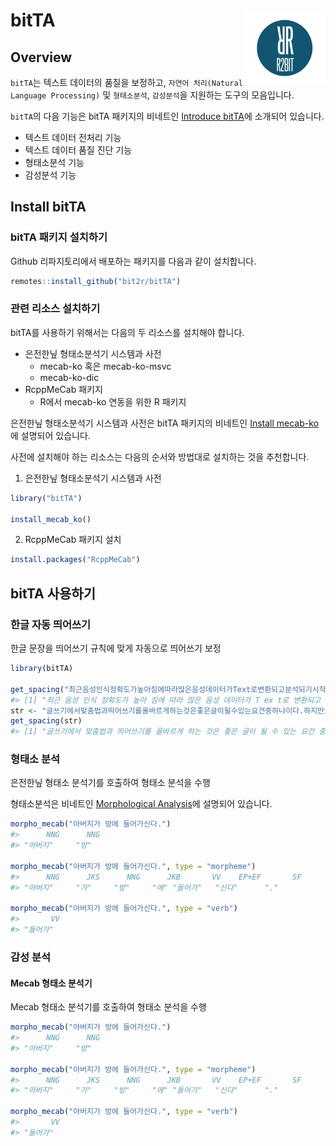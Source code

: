 
<!-- README.md is generated from README.Rmd. Please edit that file -->

# bitTA <img src="man/figures/r2bit.png" align="right" height="120" width="130"/>

## Overview

`bitTA`는 텍스트 데이터의 품질을 보정하고,
`자연어 처리(Natural Language Processing)` 및 `형태소분석`, `감성분석`을
지원하는 도구의 모음입니다.

`bitTA`의 다음 기능은 bitTA 패키지의 비네트인 [Introduce
bitTA](https://r2bit.com/bitTA/articles/Introduce.html)에 소개되어
있습니다.

-   텍스트 데이터 전처리 기능
-   텍스트 데이터 품질 진단 기능
-   형태소분석 기능
-   감성분석 기능

## Install bitTA

### bitTA 패키지 설치하기

Github 리파지토리에서 배포하는 패키지를 다음과 같이 설치합니다.

``` r
remotes::install_github("bit2r/bitTA")
```

### 관련 리소스 설치하기

bitTA를 사용하기 위해서는 다음의 두 리소스를 설치해야 합니다.

-   은전한닢 형태소분석기 시스템과 사전
    -   mecab-ko 혹은 mecab-ko-msvc
    -   mecab-ko-dic
-   RcppMeCab 패키지
    -   R에서 mecab-ko 연동을 위한 R 패키지

은전한닢 형태소분석기 시스템과 사전은 bitTA 패키지의 비네트인 [Install
mecab-ko](https://r2bit.com/bitTA/articles/Install_mecab.html)에
설명되어 있습니다.

사전에 설치해야 하는 리소스는 다음의 순서와 방법대로 설치하는 것을
추천합니다.

1.  은전한닢 형태소분석기 시스템과 사전

``` r
library("bitTA")

install_mecab_ko()
```

2.  RcppMeCab 패키지 설치

``` r
install.packages("RcppMeCab")
```

## bitTA 사용하기

### 한글 자동 띄어쓰기

한글 문장을 띄어쓰기 규칙에 맞게 자동으로 띄어쓰기 보정

``` r
library(bitTA)

get_spacing("최근음성인식정확도가높아짐에따라많은음성데이터가Text로변환되고분석되기시작했는데,이를위해잘동작하는띄어쓰기엔진은거의필수적인게되어버렸다")
#> [1] "최근 음성 인식 정확도가 높아 짐에 따라 많은 음성 데이터가 T ex t로 변환되고 분석되기 시작했는데, 이를 위해 잘 동작하는 띄어쓰기 엔진은 거의 필수적인 게 되어 버렸다"
str <- "글쓰기에서맞춤법과띄어쓰기를올바르게하는것은좋은글이될수있는요건중하나이다.하지만요즘학생들은부족한어문규정지식으로인해맞춤법과띄어쓰기에서많은오류를범하기도한다.본연구는그중띄어쓰기가글을인식하는데중요한역할을하는것으로판단하여,대학생들이띄어쓰기에대해서어느정도정확하게인식하고있는지,실제오류실태는어떠한지에대해살펴서그오류를개선할수있는교육방안을마련할필요가있다고판단하였다."
get_spacing(str)
#> [1] "글쓰기에서 맞춤법과 띄어쓰기를 올바르게 하는 것은 좋은 글이 될 수 있는 요건 중 하나이다. 하지만 요즘 학생들은 부족한 어문 규정 지식으로 인해 맞춤법과 띄어쓰기에서 많은 오류를 범하기도 한다. 본 연구는 그중 띄어쓰기가 글을 인식하는 데 중요한 역할을 하는 것으로 판단하여, 대학생들이 띄어쓰기에 대해서 어느 정도 정확하게 인식하고 있는지, 실제 오류 실태는 어떠한지에 대해 살펴서 그 오류를 개선할 수 있는 교육 방안을 마련할 필요가 있다고 판단하였다."
```

### 형태소 분석

은전한닢 형태소 분석기를 호출하여 형태소 분석을 수행

형태소분석은 비네트인 [Morphological
Analysis](https://r2bit.com/bitTA/articles/morphology.html)에 설명되어
있습니다.

``` r
morpho_mecab("아버지가 방에 들어가신다.")
#>      NNG      NNG 
#> "아버지"     "방"

morpho_mecab("아버지가 방에 들어가신다.", type = "morpheme")
#>      NNG      JKS      NNG      JKB       VV    EP+EF       SF 
#> "아버지"     "가"     "방"     "에" "들어가"   "신다"      "."

morpho_mecab("아버지가 방에 들어가신다.", type = "verb")
#>       VV 
#> "들어가"
```

### 감성 분석

#### Mecab 형태소 분석기

Mecab 형태소 분석기를 호출하여 형태소 분석을 수행

``` r
morpho_mecab("아버지가 방에 들어가신다.")
#>      NNG      NNG 
#> "아버지"     "방"

morpho_mecab("아버지가 방에 들어가신다.", type = "morpheme")
#>      NNG      JKS      NNG      JKB       VV    EP+EF       SF 
#> "아버지"     "가"     "방"     "에" "들어가"   "신다"      "."

morpho_mecab("아버지가 방에 들어가신다.", type = "verb")
#>       VV 
#> "들어가"
```
